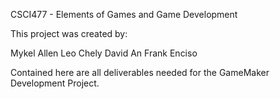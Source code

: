 CSCI477 - Elements of Games and Game Development

This project was created by:

Mykel Allen
Leo Chely
David An
Frank Enciso

Contained here are all deliverables needed for the GameMaker Development Project.
